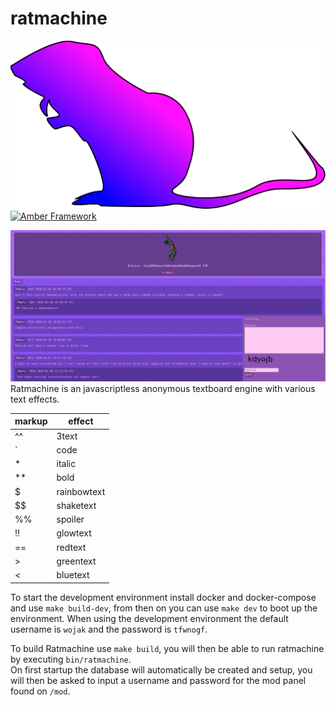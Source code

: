 # ratmachine

![Logo](res/logo.png)  
[![Amber Framework](https://img.shields.io/badge/using-amber_framework-orange.svg)](https://amberframework.org)

![Screenie](res/screenie.png)
Ratmachine is an javascriptless anonymous textboard engine with various text effects.  

| markup |   effect    |
|--------|-------------|
|   ^^   | 3text       |
|   `    | code        |
|   *    | italic      |
|   **   | bold        |
|   $    | rainbowtext |
|   $$   | shaketext   |
|   %%   | spoiler     |
|   !!   | glowtext    |
|   ==   | redtext     |
|   >    | greentext   |
|   <    | bluetext    |

To start the development environment install docker and docker-compose and use `make build-dev`, from then on you can use `make dev` to boot up the environment. When using the development environment the default username is `wojak` and the password is `tfwnogf`.

To build Ratmachine use `make build`, you will then be able to run ratmachine by executing `bin/ratmachine`.  
On first startup the database will automatically be created and setup, you will then be asked to input a username and password for the mod panel found on `/mod`.
